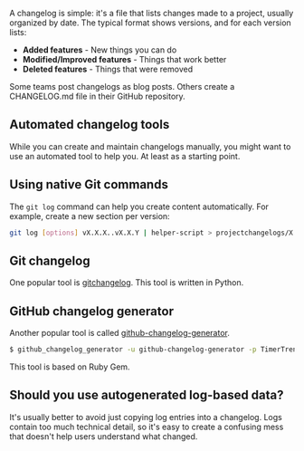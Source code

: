 A changelog is simple: it's a file that lists changes made to a project, usually organized by date. The typical format shows versions, and for each version lists:

- **Added features** - New things you can do
- **Modified/Improved features** - Things that work better
- **Deleted features** - Things that were removed

Some teams post changelogs as blog posts. Others create a CHANGELOG.md file in their GitHub repository.

## Automated changelog tools

While you can create and maintain changelogs manually, you might want to use an automated tool to help you. At least as a starting point.

## Using native Git commands

The `git log` command can help you create content automatically. For example, create a new section per version:

```Bash
git log [options] vX.X.X..vX.X.Y | helper-script > projectchangelogs/X.X.Y

```

## Git changelog

One popular tool is [gitchangelog](https://pypi.org/project/gitchangelog/). This tool is written in Python.

## GitHub changelog generator

Another popular tool is called [github-changelog-generator](https://github.com/github-changelog-generator/github-changelog-generator).

```Bash
$ github_changelog_generator -u github-changelog-generator -p TimerTrend-3.0

```

This tool is based on Ruby Gem.

## Should you use autogenerated log-based data?

It's usually better to avoid just copying log entries into a changelog. Logs contain too much technical detail, so it's easy to create a confusing mess that doesn't help users understand what changed.
